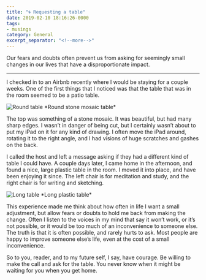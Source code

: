```yaml
---
title: "🌀 Requesting a table"
date: 2019-02-10 18:16:26-0000
tags:
- musings
category: General
excerpt_separator: "<!--more-->"
---
```


Our fears and doubts often prevent us from asking for seemingly small changes in our lives that have a disproportionate impact.

<!--more-->

***

I checked in to an Airbnb recently where I would be staying for a couple weeks. One of the first things that I noticed was that the table that was in the room seemed to be a patio table.

<img src="https://www.bennorris.blog/uploads/2019/8087e1d69b.jpg" alt="Round table" />
*Round stone mosaic table*

The top was something of a stone mosaic. It was beautiful, but had many sharp edges. I wasn’t in danger of being cut, but I certainly wasn’t about to put my iPad on it for any kind of drawing. I often move the iPad around, rotating it to the right angle, and I had visions of huge scratches and gashes on the back.

I called the host and left a message asking if they had a different kind of table I could have. A couple days later, I came home in the afternoon, and found a nice, large plastic table in the room. I moved it into place, and have been enjoying it since. The left chair is for meditation and study, and the right chair is for writing and sketching.

<img src="https://www.bennorris.blog/uploads/2019/0d3df2e6ff.jpg" alt="Long table" />
*Long plastic table*

This experience made me think about how often in life I want a small adjustment, but allow fears or doubts to hold me back from making the change. Often I listen to the voices in my mind that say it won’t work, or it’s not possible, or it would be too much of an inconvenience to someone else. The truth is that it is often possible, and rarely hurts to ask. Most people are happy to improve someone else’s life, even at the cost of a small inconvenience.

So to you, reader, and to my future self, I say, have courage. Be willing to make the call and ask for the table. You never know when it might be waiting for you when you get home.